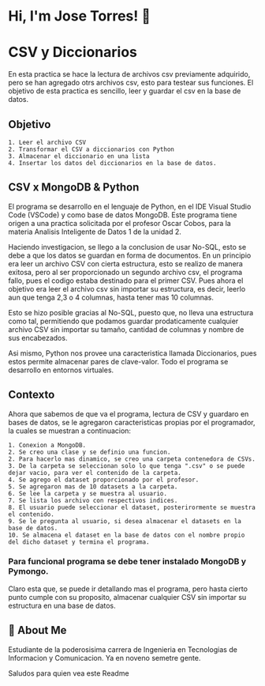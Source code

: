 # Hi, I'm Jose Torres! 👋
# CSV y Diccionarios
En esta practica se hace la lectura de archivos csv previamente adquirido, pero se han agregado otrs archivos csv, esto para testear sus funciones. El objetivo de esta practica es sencillo, leer y guardar el csv en la base de datos.

## Objetivo
    1. Leer el archivo CSV
    2. Transformar el CSV a diccionarios con Python
    3. Almacenar el diccionario en una lista
    4. Insertar los datos del diccionarios en la base de datos.

## CSV x MongoDB & Python
El programa se desarrollo en el lenguaje de Python, en el IDE Visual Studio Code (VSCode) y como base de datos MongoDB. Este programa tiene origen a una practica solicitada por el profesor Oscar Cobos, para la materia Analisis Inteligente de Datos 1 de la unidad 2.

Haciendo investigacion, se llego a la conclusion de usar No-SQL, esto se debe a que los datos se guardan en forma de documentos. En un principio era leer un archivo CSV con cierta estructura, esto se realizo de manera exitosa, pero al ser proporcionado un segundo archivo csv, el programa fallo, pues el codigo estaba destinado para el primer CSV. Pues ahora el objetivo era leer el archivo csv sin importar su estructura, es decir, leerlo aun que tenga 2,3 o 4 columnas, hasta tener mas 10 columnas.

Esto se hizo posible gracias al No-SQL, puesto que, no lleva una estructura como tal, permitiendo que podamos guardar prodaticamente cualquier archivo CSV sin importar su tamaño, cantidad de columnas y nombre de sus encabezados.

Asi mismo, Python nos provee una caracteristica llamada Diccionarios, pues estos permite almacenar pares de clave-valor. Todo el programa se desarrollo en entornos virtuales.

## Contexto
Ahora que sabemos de que va el programa, lectura de CSV y guardaro en bases de datos, se le agregaron caracteristicas propias por el programador, la cuales se muestran a continuacion:

    1. Conexion a MongoDB.
    2. Se creo una clase y se definio una funcion.
    2. Para hacerlo mas dinamico, se creo una carpeta contenedora de CSVs.
    3. De la carpeta se seleccionan solo lo que tenga ".csv" o se puede dejar vacio, para ver el contenido de la carpeta.
    4. Se agrego el dataset proporcionado por el profesor.
    5. Se agregaron mas de 10 datasets a la carpeta.
    6. Se lee la carpeta y se muestra al usuario.
    7. Se lista los archivo con respectivos indices.
    8. El usuario puede seleccionar el dataset, posterirormente se muestra el contenido.
    9. Se le pregunta al usuario, si desea almacenar el datasets en la base de datos.
    10. Se almacena el dataset en la base de datos con el nombre propio del dicho dataset y termina el programa.

### Para funcional programa se debe tener instalado MongoDB y Pymongo.

Claro esta que, se puede ir detallando mas el programa, pero hasta cierto punto cumple con su proposito, almacenar cualquier CSV sin importar su estructura en una base de datos.

## 🚀 About Me
Estudiante de la poderosisima carrera de Ingenieria en Tecnologias de Informacion y Comunicacion. Ya en noveno semetre gente.

Saludos para quien vea este Readme

